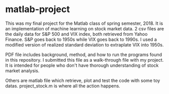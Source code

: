 # matlab-project
This was my final project for the Matlab class of spring semester, 2018. It is an implementation of machine learning on stock market data.
2 csv files are the daily data for S&P 500 and VIX index, both retrieved from Yahoo Finance. S&P goes back to 1950s while VIX goes back to 1990s. I used a modified version of realized standard deviation to extraplate VIX into 1950s.

PDF file includes background, method, and how to run the programs found in this repository. I submitted this file as a walk-through file with my project. It is intended for people who don't have thorough understanding of stock market analysis.

Others are matlab file which retrieve, plot and test the code with some toy datas. project_stock.m is where all the action happens.
